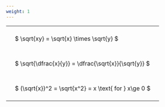 ```yaml
---
weight: 1
---
```


<style type="text/css">
#T_ed495 th.col_heading {
  text-align: left;
  font-size: 1em;
}
#T_ed495 td {
  text-align: left;
  font-size: 1em;
  padding: 1.5em;
}
</style>
<table id="T_ed495">
  <thead>
  </thead>
  <tbody>
    <tr>
      <td id="T_ed495_row0_col0" class="data row0 col0" >$ \sqrt{xy} = \sqrt{x} \times \sqrt{y} $</td>
    </tr>
    <tr>
      <td id="T_ed495_row1_col0" class="data row1 col0" >$ \sqrt{\dfrac{x}{y}} = \dfrac{\sqrt{x}}{\sqrt{y}} $</td>
    </tr>
    <tr>
      <td id="T_ed495_row2_col0" class="data row2 col0" >$ (\sqrt{x})^2 = \sqrt{x^2} = x \text{ for } x\ge 0 $</td>
    </tr>
  </tbody>
</table>
